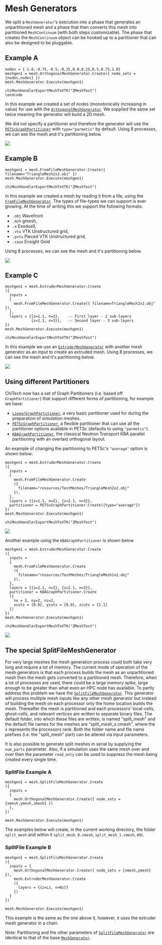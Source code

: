 # Mesh Generators



We split a `MeshGenerator`'s execution into a
phase that generates an unpartitioned mesh and a phase that then converts
this mesh into partitioned `MeshContinuum` (with both steps
customizable). The phase that creates the `MeshContinuum` object can be hooked
up to a partitioner that can also be designed to be pluggable.

## Example A
```
nodes = {-1.0,-0.75,-0.5,-0.25,0.0,0.25,0.5,0.75,1.0}
meshgen1 = mesh.OrthogonalMeshGenerator.Create({ node_sets = {nodes,nodes} })
mesh.MeshGenerator.Execute(meshgen1)

chiMeshHandlerExportMeshToVTK("ZMeshTest")
\endcode
```

In this example we created a set of nodes (monotonically increasing in value)
for use with the
[`OrthogonalMeshGenerator`](/developer/framework/orthogonal_mesh_generator).
We supplied the same set twice meaning the generator will build a 2D mesh.

We did not specify a partitioner and therefore the generator will use the
[`PETScGraphPartitioner`](/developer/framework/pet_sc_graph_partitioner) with `type="parmetis"` by default.
Using 8 processes, we can see the mesh and it's partitioning below.

![](/images/framework/mesh/MeshGenerators/ExampleA.png)


## Example B
```
meshgen1 = mesh.FromFileMeshGenerator.Create({ filename="TriangleMesh2x2.obj" })
mesh.MeshGenerator.Execute(meshgen1)

chiMeshHandlerExportMeshToVTK("ZMeshTest")
```

In this example we created a mesh by reading it from a file, using the
[`FromFileMeshGenerator`](/developer/framework/from_file_mesh_generator).
The types of file-types we can support is ever growing.
At the time of writing this we support the following formats:
- `.obj` Wavefront
- `.msh` gmesh,
- `.e` ExodusII,
- `.vtu` VTK Unstructured grid,
- `.pvtu` Pieced VTK Unstructured grid,
- `.case` Ensight Gold

Using 8 processes, we can see the mesh and it's partitioning below.

![](/images/framework/mesh/MeshGenerators/ExampleB.png)


## Example C
```
meshgen1 = mesh.ExtruderMeshGenerator.Create
({
  inputs =
  {
    mesh.FromFileMeshGenerator.Create({ filename=TriangleMesh2x2.obj" }),
  },
  layers = {{z=1.1, n=2},    -- First layer - 2 sub-layers
            {z=2.1, n=3}},   -- Second layer - 3 sub-layers
})
mesh.MeshGenerator.Execute(meshgen1)

chiMeshHandlerExportMeshToVTK("ZMeshTest")
```



In this example we use an [`ExtruderMeshGenerator`](/developer/framework/extruder_mesh_generator) with another
mesh generator as an input to create an extruded mesh.
Using 8 processes, we can see the mesh and it's partitioning below.

![](/images/framework/mesh/MeshGenerators/ExampleC.png)


## Using different Partitioners
ChiTech now has a set of Graph Partitioners (i.e. based off `GraphPartitioner`)
that support different forms of partitioning, for example we have:
- [`LinearGraphPartitioner`](/developer/framework/linear_graph_partitioner), a very basic partitioner used for
during the preparation of simulation meshes.
- [`PETScGraphPartitioner`](/developer/framework/petsc_graph_partitioner), a flexible partitioner that can use all the
partitioner options available in PETSc (defaults to using `"parmetis"`).
- [`KBAGraphPartitioner`](/developer/framework/kba_graph_partitioner), the classical Neutron Transport KBA parallel
partitioning with an overlaid orthogonal layout.

An example of changing the partitioning to PETSc's `"average"` option is shown
below:
```
meshgen1 = mesh.ExtruderMeshGenerator.Create
({
  inputs =
  {
    mesh.FromFileMeshGenerator.Create
    ({
      filename="resources/TestMeshes/TriangleMesh2x2.obj"
    }),
  },
  layers = {{z=1.1, n=2}, {z=2.1, n=3}},
  partitioner = PETScGraphPartitioner.Create({type="average"})
})
mesh.MeshGenerator.Execute(meshgen1)

chiMeshHandlerExportMeshToVTK("ZMeshTest")
```



![](/images/framework/mesh/MeshGenerators/ParExample1.png)


Another example using the `KBAGraphPartitioner` is shown below
```
meshgen1 = mesh.ExtruderMeshGenerator.Create
({
  inputs =
  {
    mesh.FromFileMeshGenerator.Create
    ({
      filename="resources/TestMeshes/TriangleMesh2x2.obj"
    }),
  },
  layers = {{z=1.1, n=2}, {z=2.1, n=3}},
  partitioner = KBAGraphPartitioner.Create
  ({
    nx = 2, ny=2, nz=2,
    xcuts = {0.0}, ycuts = {0.0}, zcuts = {1.1}
  })
})
mesh.MeshGenerator.Execute(meshgen1)

chiMeshHandlerExportMeshToVTK("ZMeshTest")
```

![](/images/framework/mesh/MeshGenerators/ParExample2.png)



## The special SplitFileMeshGenerator

For very large meshes the mesh generation process could both take very long and
require a lot of memory. The current mode of operation of the mesh generators is
that each process builds the mesh as an unpartitioned mesh then the mesh gets
converted to a partitioned mesh. Therefore, when a lot of processes are used,
there could be a large memory spike, large enough to be greater than what even
an HPC node has available. To partly address this problem we have the
[`SplitFileMeshGenerator`](/developer/framework/split_file_mesh_generator). This generator will process multiple mesh
inputs like any other mesh generator but instead of building the mesh on each
processor only the home location builds the mesh. Thereafter the mesh is
partitioned and each processors' local-cells, ghost-cells, and relevant vertices
are written to separate binary files. The default folder, into which these files
are written, is named "split_mesh" and the default file names for the meshes are
"split_mesh_x.cmesh", where the x represents the processors rank. Both the
folder name and file name prefixes (i.e. the "split_mesh" part) can be altered
via input parameters.

It is also possible to generate split meshes in serial by supplying the
`num_parts` parameter. Also, if a simulation uses the same mesh over and over
then the parameter `read_only` can be used to suppress the mesh being
created every single time.

### SplitFile Example A

```
meshgen1 = mesh.SplitFileMeshGenerator.Create
({
  inputs =
  {
    mesh.OrthogonalMeshGenerator.Create({ node_sets = {xmesh,ymesh,zmesh} })
  },
})

mesh.MeshGenerator.Execute(meshgen1)
```



The examples below will create, in the current working directory, the folder
`split_mesh` and within it `split_mesh_0.cmesh`, `split_mesh_1.cmesh`, etc.

### SplitFile Example B

```
meshgen1 = mesh.SplitFileMeshGenerator.Create
({
  inputs = {
    mesh.OrthogonalMeshGenerator.Create({ node_sets = {xmesh,ymesh} }),
    mesh.ExtruderMeshGenerator.Create
    ({
      layers = {{z=Lz, n=Nz}}
    })
  }
})

mesh.MeshGenerator.Execute(meshgen1)
```



This example is the same as the one above it, however, it uses the extruder
mesh generator in a chain.

*Note*: Partitioning and the other parameters of
[`SplitFileMeshGenerator`](/developer/framework/split_file_mesh_generator) are identical to that of
the base [`MeshGenerator`](/developer/framework/mesh_generator).
